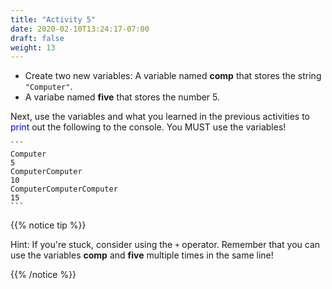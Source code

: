 ```yaml
---
title: "Activity 5"
date: 2020-02-10T13:24:17-07:00
draft: false
weight: 13
--- 
```


- Create two new variables: A variable named <b>comp</b> that stores the string `"Computer"`. 
- A variabe named <b>five</b> that stores the number 5.

Next, use the variables and what you learned in the previous activities to <font color="blue">print</font> out the following to the console. You MUST use the variables!

    ```
    Computer
    5
    ComputerComputer
    10
    ComputerComputerComputer
    15
    ```

{{% notice tip %}}

Hint: If you're stuck, consider using the `+` operator. Remember that you can use the variables <b>comp</b> and <b>five</b> multiple times in the same line!

{{% /notice %}}